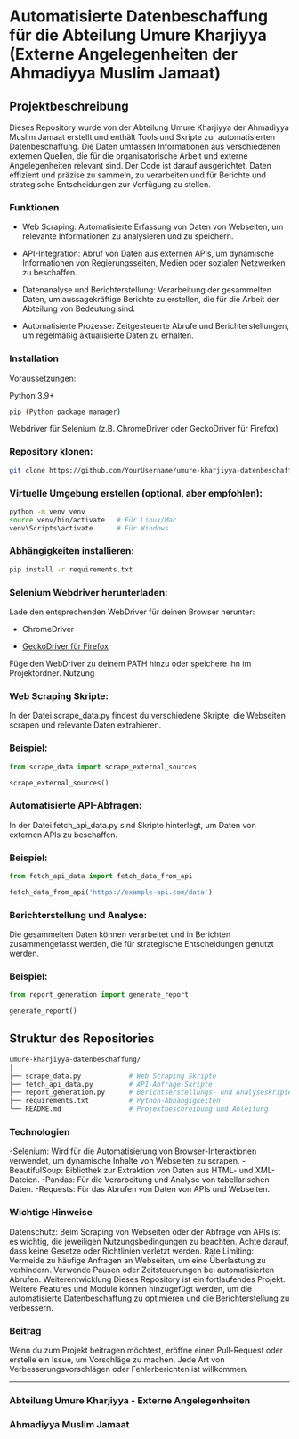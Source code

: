 # Automatisierte Datenbeschaffung für die Abteilung Umure Kharjiyya (Externe Angelegenheiten der Ahmadiyya Muslim Jamaat)

## Projektbeschreibung

Dieses Repository wurde von der Abteilung Umure Kharjiyya der Ahmadiyya Muslim Jamaat erstellt und enthält Tools und Skripte zur automatisierten Datenbeschaffung. Die Daten umfassen Informationen aus verschiedenen externen Quellen, die für die organisatorische Arbeit und externe Angelegenheiten relevant sind. Der Code ist darauf ausgerichtet, Daten effizient und präzise zu sammeln, zu verarbeiten und für Berichte und strategische Entscheidungen zur Verfügung zu stellen.

### Funktionen

- Web Scraping: Automatisierte Erfassung von Daten von Webseiten, um relevante Informationen zu analysieren und zu speichern.

- API-Integration: Abruf von Daten aus externen APIs, um dynamische Informationen von Regierungsseiten, Medien oder sozialen Netzwerken zu beschaffen.

- Datenanalyse und Berichterstellung: Verarbeitung der gesammelten Daten, um aussagekräftige Berichte zu erstellen, die für die Arbeit der Abteilung von Bedeutung sind.

- Automatisierte Prozesse: Zeitgesteuerte Abrufe und Berichterstellungen, um regelmäßig aktualisierte Daten zu erhalten.

### Installation
Voraussetzungen:

Python 3.9+
```bash
pip (Python package manager)
```

Webdriver für Selenium (z.B. ChromeDriver oder GeckoDriver für Firefox)

### Repository klonen:

```bash
git clone https://github.com/YourUsername/umure-kharjiyya-datenbeschaffung.git
```

### Virtuelle Umgebung erstellen (optional, aber empfohlen):

```bash
python -m venv venv
source venv/bin/activate   # Für Linux/Mac
venv\Scripts\activate      # Für Windows
```

### Abhängigkeiten installieren:

```bash
pip install -r requirements.txt
```

### Selenium Webdriver herunterladen:

Lade den entsprechenden WebDriver für deinen Browser herunter:

- ChromeDriver

- [GeckoDriver für Firefox](https://github.com/mozilla/geckodriver/releases)

Füge den WebDriver zu deinem PATH hinzu oder speichere ihn im Projektordner.
Nutzung

### Web Scraping Skripte: 

In der Datei scrape_data.py findest du verschiedene Skripte, die Webseiten scrapen und relevante Daten extrahieren.

### Beispiel:

```python
from scrape_data import scrape_external_sources

scrape_external_sources()
```

### Automatisierte API-Abfragen: 

In der Datei fetch_api_data.py sind Skripte hinterlegt, um Daten von externen APIs zu beschaffen.

### Beispiel:

```python
from fetch_api_data import fetch_data_from_api

fetch_data_from_api('https://example-api.com/data')
```

### Berichterstellung und Analyse: 

Die gesammelten Daten können verarbeitet und in Berichten zusammengefasst werden, die für strategische Entscheidungen genutzt werden.

### Beispiel:
```python
from report_generation import generate_report

generate_report()
```

## Struktur des Repositories

```bash
umure-kharjiyya-datenbeschaffung/
│
├── scrape_data.py            # Web Scraping Skripte
├── fetch_api_data.py         # API-Abfrage-Skripte
├── report_generation.py      # Berichtserstellungs- und Analyseskripte
├── requirements.txt          # Python-Abhängigkeiten
└── README.md                 # Projektbeschreibung und Anleitung
```

### Technologien

-Selenium: Wird für die Automatisierung von Browser-Interaktionen verwendet, um dynamische Inhalte von Webseiten zu scrapen.
-BeautifulSoup: Bibliothek zur Extraktion von Daten aus HTML- und XML-Dateien.
-Pandas: Für die Verarbeitung und Analyse von tabellarischen Daten.
-Requests: Für das Abrufen von Daten von APIs und Webseiten.

### Wichtige Hinweise

Datenschutz: Beim Scraping von Webseiten oder der Abfrage von APIs ist es wichtig, die jeweiligen Nutzungsbedingungen zu beachten. Achte darauf, dass keine Gesetze oder Richtlinien verletzt werden.
Rate Limiting: Vermeide zu häufige Anfragen an Webseiten, um eine Überlastung zu verhindern. Verwende Pausen oder Zeitsteuerungen bei automatisierten Abrufen.
Weiterentwicklung
Dieses Repository ist ein fortlaufendes Projekt. Weitere Features und Module können hinzugefügt werden, um die automatisierte Datenbeschaffung zu optimieren und die Berichterstellung zu verbessern.

### Beitrag

Wenn du zum Projekt beitragen möchtest, eröffne einen Pull-Request oder erstelle ein Issue, um Vorschläge zu machen. Jede Art von Verbesserungsvorschlägen oder Fehlerberichten ist willkommen.

__________________________________________________________________________________________________________________________________________________________________________________________________

### Abteilung Umure Kharjiyya - Externe Angelegenheiten
### Ahmadiyya Muslim Jamaat
